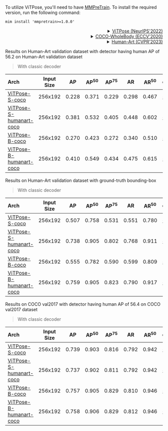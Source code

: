 To utilize ViTPose, you'll need to have [MMPreTrain](https://github.com/open-mmlab/mmpretrain). To install the required version, run the following command:

```shell
mim install 'mmpretrain>=1.0.0'
```

<!-- [BACKBONE] -->

<details>

<summary  align="right"><a  href="https://arxiv.org/abs/2204.12484">ViTPose (NeurIPS'2022)</a></summary>

```bibtex
@inproceedings{
  xu2022vitpose,
  title={Vi{TP}ose: Simple Vision Transformer Baselines for Human Pose Estimation},
  author={Yufei Xu and Jing Zhang and Qiming Zhang and Dacheng Tao},
  booktitle={Advances in Neural Information Processing Systems},
  year={2022},
}
```

</details>

<!-- [DATASET] -->

<details>
<summary align="right"><a href="https://link.springer.com/chapter/10.1007/978-3-030-58545-7_12">COCO-WholeBody (ECCV'2020)</a></summary>

```bibtex
@inproceedings{jin2020whole,
  title={Whole-Body Human Pose Estimation in the Wild},
  author={Jin, Sheng and Xu, Lumin and Xu, Jin and Wang, Can and Liu, Wentao and Qian, Chen and Ouyang, Wanli and Luo, Ping},
  booktitle={Proceedings of the European Conference on Computer Vision (ECCV)},
  year={2020}
}
```

</details>

<details>
<summary align="right"><a href="https://idea-research.github.io/HumanArt/">Human-Art (CVPR'2023)</a></summary>

```bibtex
@inproceedings{ju2023humanart,
    title={Human-Art: A Versatile Human-Centric Dataset Bridging Natural and Artificial Scenes},
    author={Ju, Xuan and Zeng, Ailing and Jianan, Wang and Qiang, Xu and Lei, Zhang},
    booktitle={Proceedings of the IEEE/CVF Conference on Computer Vision and Pattern Recognition (CVPR),
    year={2023}}
```

</details>

Results on Human-Art validation dataset with detector having human AP of 56.2 on Human-Art validation dataset

> With classic decoder

| Arch                                          | Input Size |  AP   | AP<sup>50</sup> | AP<sup>75</sup> |  AR   | AR<sup>50</sup> |                     ckpt                      |                      log                      |
| :-------------------------------------------- | :--------: | :---: | :-------------: | :-------------: | :---: | :-------------: | :-------------------------------------------: | :-------------------------------------------: |
| [ViTPose-S-coco](/configs/body_2d_keypoint/topdown_heatmap/coco/td-hm_ViTPose-small_8xb64-210e_coco-256x192.py) |  256x192   | 0.228 |      0.371      |      0.229      | 0.298 |      0.467      | [ckpt](https://download.openmmlab.com/mmpose/v1/body_2d_keypoint/topdown_heatmap/coco/td-hm_ViTPose-small_8xb64-210e_coco-256x192-62d7a712_20230314.pth) | [log](https://download.openmmlab.com/mmpose/v1/body_2d_keypoint/topdown_heatmap/coco/td-hm_ViTPose-small_8xb64-210e_coco-256x192-62d7a712_20230314.json) |
| [ViTPose-S-humanart-coco](configs/body_2d_keypoint/topdown_heatmap/humanart/td-hm_ViTPose-small_8xb64-210e_humanart-256x192.py) |  256x192   | 0.381 |      0.532      |      0.405      | 0.448 |      0.602      | [ckpt](https://download.openmmlab.com/mmpose/v1/body_2d_keypoint/topdown_heatmap/human_art/td-hm_ViTPose-small_8xb64-210e_humanart-256x192-5cbe2bfc_20230611.pth) | [log](https://download.openmmlab.com/mmpose/v1/body_2d_keypoint/topdown_heatmap/human_art/td-hm_ViTPose-small_8xb64-210e_humanart-256x192-5cbe2bfc_20230611.json) |
| [ViTPose-B-coco](/configs/body_2d_keypoint/topdown_heatmap/coco/td-hm_ViTPose-base_8xb64-210e_coco-256x192.py) |  256x192   | 0.270 |      0.423      |      0.272      | 0.340 |      0.510      | [ckpt](https://download.openmmlab.com/mmpose/v1/body_2d_keypoint/topdown_heatmap/coco/td-hm_ViTPose-base_8xb64-210e_coco-256x192-216eae50_20230314.pth) | [log](https://download.openmmlab.com/mmpose/v1/body_2d_keypoint/topdown_heatmap/coco/td-hm_ViTPose-base_8xb64-210e_coco-256x192-216eae50_20230314.json) |
| [ViTPose-B-humanart-coco](configs/body_2d_keypoint/topdown_heatmap/humanart/td-hm_ViTPose-base_8xb64-210e_humanart-256x192.py) |  256x192   | 0.410 |      0.549      |      0.434      | 0.475 |      0.615      | [ckpt](https://download.openmmlab.com/mmpose/v1/body_2d_keypoint/topdown_heatmap/human_art/td-hm_ViTPose-base_8xb64-210e_humanart-256x192-b417f546_20230611.pth) | [log](https://download.openmmlab.com/mmpose/v1/body_2d_keypoint/topdown_heatmap/human_art/td-hm_ViTPose-base_8xb64-210e_humanart-256x192-b417f546_20230611.json) |

Results on Human-Art validation dataset with ground-truth bounding-box

> With classic decoder

| Arch                                          | Input Size |  AP   | AP<sup>50</sup> | AP<sup>75</sup> |  AR   | AR<sup>50</sup> |                     ckpt                      |                      log                      |
| :-------------------------------------------- | :--------: | :---: | :-------------: | :-------------: | :---: | :-------------: | :-------------------------------------------: | :-------------------------------------------: |
| [ViTPose-S-coco](/configs/body_2d_keypoint/topdown_heatmap/coco/td-hm_ViTPose-small_8xb64-210e_coco-256x192.py) |  256x192   | 0.507 |      0.758      |      0.531      | 0.551 |      0.780      | [ckpt](https://download.openmmlab.com/mmpose/v1/body_2d_keypoint/topdown_heatmap/coco/td-hm_ViTPose-small_8xb64-210e_coco-256x192-62d7a712_20230314.pth) | [log](https://download.openmmlab.com/mmpose/v1/body_2d_keypoint/topdown_heatmap/coco/td-hm_ViTPose-small_8xb64-210e_coco-256x192-62d7a712_20230314.json) |
| [ViTPose-S-humanart-coco](configs/body_2d_keypoint/topdown_heatmap/humanart/td-hm_ViTPose-small_8xb64-210e_humanart-256x192.py) |  256x192   | 0.738 |      0.905      |      0.802      | 0.768 |      0.911      | [ckpt](https://download.openmmlab.com/mmpose/v1/body_2d_keypoint/topdown_heatmap/human_art/td-hm_ViTPose-small_8xb64-210e_humanart-256x192-5cbe2bfc_20230611.pth) | [log](https://download.openmmlab.com/mmpose/v1/body_2d_keypoint/topdown_heatmap/human_art/td-hm_ViTPose-small_8xb64-210e_humanart-256x192-5cbe2bfc_20230611.json) |
| [ViTPose-B-coco](/configs/body_2d_keypoint/topdown_heatmap/coco/td-hm_ViTPose-base_8xb64-210e_coco-256x192.py) |  256x192   | 0.555 |      0.782      |      0.590      | 0.599 |      0.809      | [ckpt](https://download.openmmlab.com/mmpose/v1/body_2d_keypoint/topdown_heatmap/coco/td-hm_ViTPose-base_8xb64-210e_coco-256x192-216eae50_20230314.pth) | [log](https://download.openmmlab.com/mmpose/v1/body_2d_keypoint/topdown_heatmap/coco/td-hm_ViTPose-base_8xb64-210e_coco-256x192-216eae50_20230314.json) |
| [ViTPose-B-humanart-coco](configs/body_2d_keypoint/topdown_heatmap/humanart/td-hm_ViTPose-base_8xb64-210e_humanart-256x192.py) |  256x192   | 0.759 |      0.905      |      0.823      | 0.790 |      0.917      | [ckpt](https://download.openmmlab.com/mmpose/v1/body_2d_keypoint/topdown_heatmap/human_art/td-hm_ViTPose-base_8xb64-210e_humanart-256x192-b417f546_20230611.pth) | [log](https://download.openmmlab.com/mmpose/v1/body_2d_keypoint/topdown_heatmap/human_art/td-hm_ViTPose-base_8xb64-210e_humanart-256x192-b417f546_20230611.json) |

Results on COCO val2017 with detector having human AP of 56.4 on COCO val2017 dataset

> With classic decoder

| Arch                                          | Input Size |  AP   | AP<sup>50</sup> | AP<sup>75</sup> |  AR   | AR<sup>50</sup> |                     ckpt                      |                      log                      |
| :-------------------------------------------- | :--------: | :---: | :-------------: | :-------------: | :---: | :-------------: | :-------------------------------------------: | :-------------------------------------------: |
| [ViTPose-S-coco](/configs/body_2d_keypoint/topdown_heatmap/coco/td-hm_ViTPose-small_8xb64-210e_coco-256x192.py) |  256x192   | 0.739 |      0.903      |      0.816      | 0.792 |      0.942      | [ckpt](https://download.openmmlab.com/mmpose/v1/body_2d_keypoint/topdown_heatmap/coco/td-hm_ViTPose-small_8xb64-210e_coco-256x192-62d7a712_20230314.pth) | [log](https://download.openmmlab.com/mmpose/v1/body_2d_keypoint/topdown_heatmap/coco/td-hm_ViTPose-small_8xb64-210e_coco-256x192-62d7a712_20230314.json) |
| [ViTPose-S-humanart-coco](configs/body_2d_keypoint/topdown_heatmap/humanart/td-hm_ViTPose-small_8xb64-210e_humanart-256x192.py) |  256x192   | 0.737 |      0.902      |      0.811      | 0.792 |      0.942      | [ckpt](https://download.openmmlab.com/mmpose/v1/body_2d_keypoint/topdown_heatmap/human_art/td-hm_ViTPose-small_8xb64-210e_humanart-256x192-5cbe2bfc_20230611.pth) | [log](https://download.openmmlab.com/mmpose/v1/body_2d_keypoint/topdown_heatmap/human_art/td-hm_ViTPose-small_8xb64-210e_humanart-256x192-5cbe2bfc_20230611.json) |
| [ViTPose-B-coco](/configs/body_2d_keypoint/topdown_heatmap/coco/td-hm_ViTPose-base_8xb64-210e_coco-256x192.py) |  256x192   | 0.757 |      0.905      |      0.829      | 0.810 |      0.946      | [ckpt](https://download.openmmlab.com/mmpose/v1/body_2d_keypoint/topdown_heatmap/coco/td-hm_ViTPose-base_8xb64-210e_coco-256x192-216eae50_20230314.pth) | [log](https://download.openmmlab.com/mmpose/v1/body_2d_keypoint/topdown_heatmap/coco/td-hm_ViTPose-base_8xb64-210e_coco-256x192-216eae50_20230314.json) |
| [ViTPose-B-humanart-coco](configs/body_2d_keypoint/topdown_heatmap/humanart/td-hm_ViTPose-base_8xb64-210e_humanart-256x192.py) |  256x192   | 0.758 |      0.906      |      0.829      | 0.812 |      0.946      | [ckpt](https://download.openmmlab.com/mmpose/v1/body_2d_keypoint/topdown_heatmap/human_art/td-hm_ViTPose-base_8xb64-210e_humanart-256x192-b417f546_20230611.pth) | [log](https://download.openmmlab.com/mmpose/v1/body_2d_keypoint/topdown_heatmap/human_art/td-hm_ViTPose-base_8xb64-210e_humanart-256x192-b417f546_20230611.json) |
